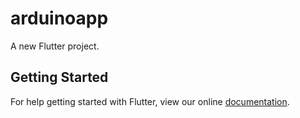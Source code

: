 # arduinoapp

A new Flutter project.

## Getting Started

For help getting started with Flutter, view our online
[documentation](https://flutter.io/).
